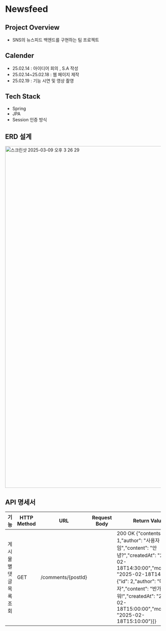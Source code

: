 # Newsfeed
## Project Overview
- SNS의 뉴스피드 백엔드를 구현하는 팀 프로젝트

## Calender
- 25.02.14 : 아이디어 회의 , S.A 작성
- 25.02.14~25.02.18 : 웹 페이지 제작
- 25.02.19 : 기능 시연 및 영상 촬영

## Tech Stack
- Spring
- JPA
- Session 인증 방식

## ERD 설계
<img width="1105" alt="스크린샷 2025-03-09 오후 3 26 29" src="https://github.com/user-attachments/assets/8d86dbcd-a4c8-44ef-8d77-ad15a84460d4" />

## API 명세서
| 기능 | HTTP Method | URL | Request Body | Return Values |
| -------- | --- | --- | --- | --- | 
| 게시물 별 댓글 목록 조회 | GET | /comments/{postId} | | 200 OK {"contents": [{"id": 1,"author": "사용자 닉네임","content": "안녕?","createdAt": "2025-02-18T14:30:00","modifiedAt": "2025-02-18T14:30:00"},{"id": 2,"author": "다른 사용자","content": "반가워!","createdAt": "2025-02-18T15:00:00","modifiedAt": "2025-02-18T15:10:00"}]} |
